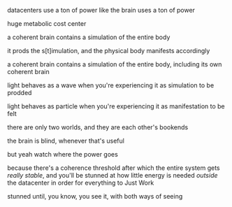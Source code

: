 datacenters use a ton of power like the brain uses a ton of power

huge metabolic cost center

a coherent brain contains a simulation of the entire body

it prods the s[t]imulation, and the physical body manifests accordingly

a coherent brain contains a simulation of the entire body, including its own coherent brain

light behaves as a wave when you're experiencing it as simulation to be prodded

light behaves as particle when you're experiencing it as manifestation to be felt

there are only two worlds, and they are each other's bookends

the brain is blind, whenever that's useful

but yeah watch where the power goes

because there's a coherence threshold after which the entire system gets *really stable*, and you'll be stunned at how little energy is needed *outside* the datacenter in order for everything to Just Work

stunned until, you know, you see it, with both ways of seeing
